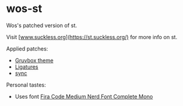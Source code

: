 # wos-st
Wos's patched version of st.

Visit [www.suckless.org](https://st.suckless.org/) for more info on st.

Applied patches:
* [Gruvbox theme](https://st.suckless.org/patches/gruvbox/)
* [Ligatures](https://st.suckless.org/patches/ligatures/)
* [sync](https://st.suckless.org/patches/sync/)

Personal tastes: 
* Uses font [Fira Code Medium Nerd Font Complete Mono](https://www.nerdfonts.com/font-downloads)
